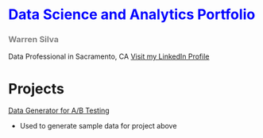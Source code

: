 # <font color=blue>Data Science and Analytics Portfolio</font>
### <font color=gray>Warren Silva</font>
Data Professional in Sacramento, CA
[Visit my LinkedIn Profile](https://www.linkedin.com/in/warren-silva/)

# Projects

[Data Generator for A/B Testing](https://nbviewer.org/github/wsilva916/wsilva916.github.io/blob/main/ab_generator.ipynb)
- Used to generate sample data for project above
